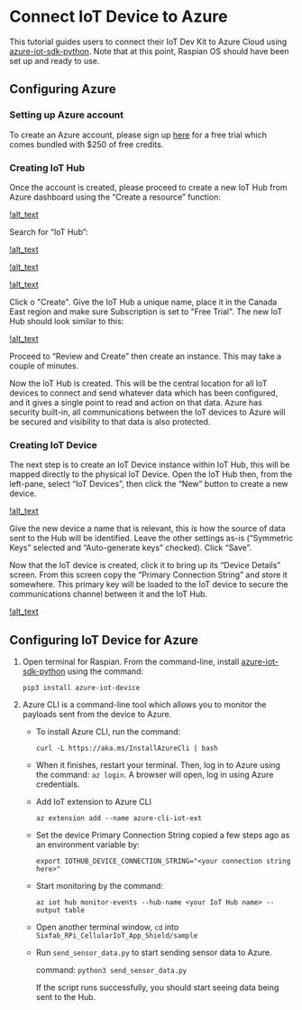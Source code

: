 # Connect IoT Device to Azure

This tutorial guides users to connect their IoT Dev Kit to Azure Cloud using [azure-iot-sdk-python](https://github.com/Azure/azure-iot-sdk-python). Note that at this point, Raspian OS should have been set up and ready to use.

## Configuring Azure

### Setting up Azure account

To create an Azure account, please sign up [here](https://azure.microsoft.com/en-ca/) for a free trial which comes bundled with $250 of free credits.

### Creating IoT Hub

Once the account is created, please proceed to create a new IoT Hub from Azure dashboard using the “Create a resource” function:

[!alt_text](images/azure1.png)

Search for “IoT Hub”:

[!alt_text](images/azure2.PNG)

[!alt_text](images/azure3.PNG)

[!alt_text](images/azure4.PNG)

Click o  "Create". Give the IoT Hub a unique name, place it in the Canada East region and make sure Subscription is set to "Free Trial". The new IoT Hub should look similar to this:

[!alt_text](images/azure5.PNG)

Proceed to “Review and Create” then create an instance. This may take a couple of minutes.

Now the IoT Hub is created. This will be the central location for all IoT devices to connect and send whatever data which has been configured, and it gives a single point to read and action on that data. Azure has security built-in, all communications between the IoT devices to Azure will be secured and visibility to that data is also protected. 

### Creating IoT Device

The next step is to create an IoT Device instance within IoT Hub, this will be mapped directly to the physical IoT Device. Open the IoT Hub then, from the left-pane, select “IoT Devices”, then click the “New” button to create a new device.

[!alt_text](images/azure8.png)

Give the new device a name that is relevant, this is how the source of data sent to the Hub will be identified. Leave the other settings as-is (“Symmetric Keys” selected and “Auto-generate keys” checked). Click “Save”.

Now that the IoT device is created, click it to bring up its “Device Details” screen. From this screen copy the “Primary Connection String” and store it somewhere. This primary key will be loaded to the IoT device to secure the communications channel between it and the IoT Hub.

[!alt_text](images/azure9.png)

## Configuring IoT Device for Azure

1. Open terminal for Raspian. From the command-line, install [azure-iot-sdk-python](https://github.com/Azure/azure-iot-sdk-python) using the command: 

    `pip3 install azure-iot-device`

2. Azure CLI is a command-line tool which allows you to monitor the payloads sent from the device to Azure.

    * To install Azure CLI, run the command: 
    
        `curl -L https://aka.ms/InstallAzureCli | bash`
        
    * When it finishes, restart your terminal. Then, log in to Azure using the command: `az login`. A browser will open, log in using Azure credentials.

    * Add IoT extension to Azure CLI

        `az extension add --name azure-cli-iot-ext`

    * Set the device Primary Connection String copied a few steps ago as an environment variable by: 

        `export IOTHUB_DEVICE_CONNECTION_STRING="<your connection string here>"`

    * Start monitoring by the command: 
        
        `az iot hub monitor-events --hub-name <your IoT Hub name> --output table`

     * Open another terminal window, `cd` into `Sixfab_RPi_CellularIoT_App_Shield/sample`

    * Run `send_sensor_data.py` to start sending sensor data to Azure.

        command: `python3 send_sensor_data.py`

        If the script runs successfully, you should start seeing data being sent to the Hub.
